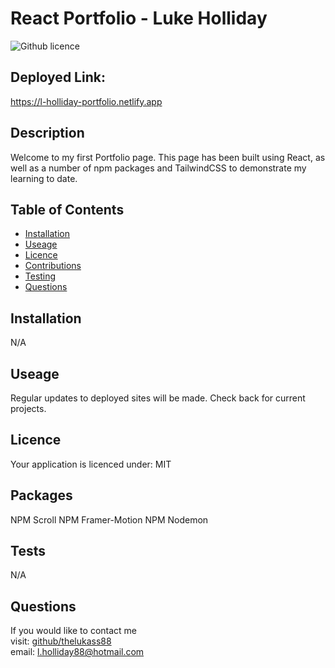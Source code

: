 # React Portfolio - Luke Holliday
![Github licence](https://img.shields.io/badge/your_licence:-MIT-blue.svg)

## Deployed Link:

https://l-holliday-portfolio.netlify.app

## Description
Welcome to my first Portfolio page. This page has been built using React, as well as a number of npm packages and TailwindCSS to demonstrate my learning to date.
## Table of Contents
* [Installation](#installation)
* [Useage](#useage)
* [Licence](#licence)
* [Contributions](#contributors)
* [Testing](#tests)
* [Questions](#questions)
## Installation
N/A
## Useage
Regular updates to deployed sites will be made. Check back for current projects.
## Licence
Your application is licenced under: MIT
## Packages
NPM Scroll
NPM Framer-Motion
NPM Nodemon
## Tests
N/A
## Questions
If you would like to contact me<br>
visit: [github/thelukass88](https://github.com/thelukass88)<br>
email: l.holliday88@hotmail.com

